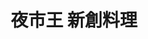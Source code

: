 ---
title: "夜市王 新創料理"
description: "全台夜市王美食賽事資訊，新創料理項目排名與店家資訊。"
keywords:
  - 夜市王
  - 台灣美食
  - 新創料理
custom_css: "/css/events/the-king-of-night-market/single-event-list.css"
type: "the-king-of-night-market"
layout: "single-event-list"
datePublished: "2025-06-02"
dateModified: "2025-06-19"
image: "/images/events/the-king-of-night-market/innovative-dishes.png"
food_type: "新創料理"
---